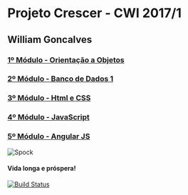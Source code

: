 # Projeto Crescer - CWI 2017/1

## William Goncalves

### [1º Módulo - Orientação a Objetos](https://github.com/cwi-crescer-2017-1/william.goncalves/tree/master/CavaleirosDoZodiacoModulo1)
### [2º Módulo - Banco de Dados 1](https://github.com/cwi-crescer-2017-1/william.goncalves/tree/master/Banco%20de%20Dados%20-%20Modulo%202)
### [3º Módulo - Html e CSS](https://github.com/cwi-crescer-2017-1/william.goncalves/tree/master/HTML%20e%20CSS%20-%20Modulo%203)
### [4º Módulo - JavaScript](https://github.com/cwi-crescer-2017-1/william.goncalves/tree/master/JavaScript%20-%20Modulo%204)
### [5º Módulo - Angular JS](https://github.com/cwi-crescer-2017-1/william.goncalves/tree/master/Angular%20JS%20-%20Modulo%205/Primeira%20Aula)

![Spock](http://indicetj.com/pdf/95_ehoba_iehova_jehova.jpg)

#### Vida longa e próspera!

[![Build Status](https://travis-ci.org/cwi-crescer-2017-1/william.goncalves.svg?branch=master)](https://travis-ci.org/cwi-crescer-2017-1/william.goncalves)
